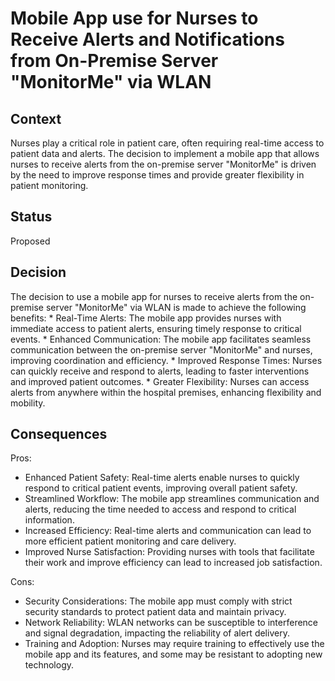 # Mobile App use for Nurses to Receive Alerts and Notifications from On-Premise Server "MonitorMe" via WLAN

## Context
Nurses play a critical role in patient care, often requiring real-time access to patient data and alerts. 
The decision to implement a mobile app that allows nurses to receive alerts from the on-premise server "MonitorMe" is driven by the need to
improve response times and provide greater flexibility in patient monitoring.

## Status
Proposed

## Decision
The decision to use a mobile app for nurses to receive alerts from the on-premise server "MonitorMe" via WLAN is made to achieve the following benefits:
    * Real-Time Alerts: The mobile app provides nurses with immediate access to patient alerts, ensuring timely response to critical events.
    * Enhanced Communication: The mobile app facilitates seamless communication between the on-premise server "MonitorMe" and nurses, improving coordination and efficiency.
    * Improved Response Times: Nurses can quickly receive and respond to alerts, leading to faster interventions and improved patient outcomes.
    * Greater Flexibility: Nurses can access alerts from anywhere within the hospital premises, enhancing flexibility and mobility.

## Consequences

Pros:
   * Enhanced Patient Safety: Real-time alerts enable nurses to quickly respond to critical patient events, improving overall patient safety.
   * Streamlined Workflow: The mobile app streamlines communication and alerts, reducing the time needed to access and respond to critical information.
   * Increased Efficiency: Real-time alerts and communication can lead to more efficient patient monitoring and care delivery.
   * Improved Nurse Satisfaction: Providing nurses with tools that facilitate their work and improve efficiency can lead to increased job satisfaction.
  
Cons:
   * Security Considerations: The mobile app must comply with strict security standards to protect patient data and maintain privacy.
   * Network Reliability: WLAN networks can be susceptible to interference and signal degradation, impacting the reliability of alert delivery.
   * Training and Adoption: Nurses may require training to effectively use the mobile app and its features, and some may be resistant to adopting new technology.

